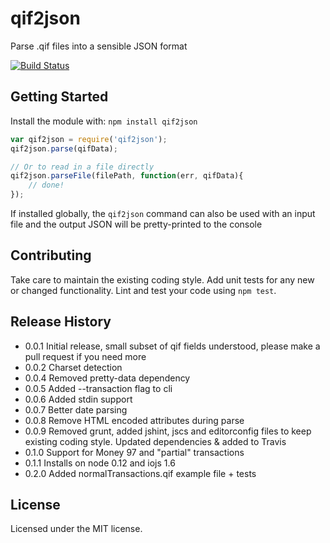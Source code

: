 # qif2json

Parse .qif files into a sensible JSON format

[![Build Status](https://travis-ci.org/spmason/qif2json.svg)](https://travis-ci.org/spmason/qif2json)

## Getting Started
Install the module with: `npm install qif2json`

```javascript
var qif2json = require('qif2json');
qif2json.parse(qifData);

// Or to read in a file directly
qif2json.parseFile(filePath, function(err, qifData){
    // done!
});
```

If installed globally, the `qif2json` command can also be used with an input file and the output JSON will be pretty-printed to the console

## Contributing
Take care to maintain the existing coding style. Add unit tests for any new or changed functionality. Lint and test your code using `npm test`.

## Release History
* 0.0.1 Initial release, small subset of qif fields understood, please make a pull request if you need more
* 0.0.2 Charset detection
* 0.0.4 Removed pretty-data dependency
* 0.0.5 Added --transaction flag to cli
* 0.0.6 Added stdin support
* 0.0.7 Better date parsing
* 0.0.8 Remove HTML encoded attributes during parse
* 0.0.9 Removed grunt, added jshint, jscs and editorconfig files to keep existing coding style. Updated dependencies & added to Travis
* 0.1.0 Support for Money 97 and "partial" transactions
* 0.1.1 Installs on node 0.12 and iojs 1.6
* 0.2.0 Added normalTransactions.qif example file + tests

## License
Licensed under the MIT license.
